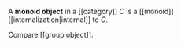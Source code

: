 A __monoid object__ in a [[category]] $C$ is a [[monoid]] [[internalization|internal]] to $C$.

Compare [[group object]].

